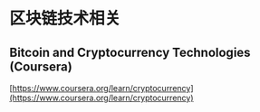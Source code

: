 # 区块链技术相关

## Bitcoin and Cryptocurrency Technologies (Coursera)
[https://www.coursera.org/learn/cryptocurrency](https://www.coursera.org/learn/cryptocurrency)  


